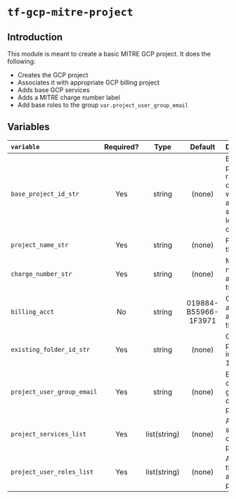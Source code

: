 # `tf-gcp-mitre-project`

## Introduction

This module is meant to create a basic MITRE GCP project. It does the following:

* Creates the GCP project
* Associates it with appropriate GCP billing project
* Adds base GCP services
* Adds a MITRE charge number label
* Add base roles to the group `var.project_user_group_email`

## Variables

|`variable`|Required?|Type|Default|Description|
|:-------- |:-------:|:---:|:-----:|:----------|
|`base_project_id_str`|Yes|string|(none)|Base GCP project ID. A random five character string will be appended to the string. Max length 23 characters|
|`project_name_str`|Yes|string|(none)|Full name for the project|
|`charge_number_str`|Yes|string|(none)|MITRE charge number associated with this project|
|`billing_acct`|No|string|019884-B55966-1F3971|GCP billing account to associate with this project|
|`existing_folder_id_str`|Yes|string|(none)|GCP folder ID to put the project into. ex: 111111111111|
|`project_user_group_email`|Yes|string|(none)|Email address of the Google group that contains the project's users|
|`project_services_list`|Yes|list(string)|(none)|A list of GCP services turned on for the project|
|`project_user_roles_list`|Yes|list(string)|(none)|A list of roles that are assigned to project users|
